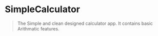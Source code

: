 # SimpleCalculator
> The Simple and clean designed calculator app. It contains basic Arithmatic features.
